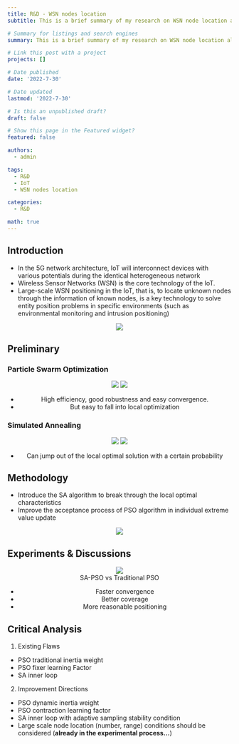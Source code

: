 ```yaml
---
title: R&D - WSN nodes location
subtitle: This is a brief summary of my research on WSN node location algorithms.

# Summary for listings and search engines
summary: This is a brief summary of my research on WSN node location algorithms.

# Link this post with a project
projects: []

# Date published
date: '2022-7-30'

# Date updated
lastmod: '2022-7-30'

# Is this an unpublished draft?
draft: false

# Show this page in the Featured widget?
featured: false

authors:
  - admin

tags: 
  - R&D
  - IoT
  - WSN nodes location

categories: 
  - R&D

math: true
---
```


## Introduction
- In the 5G network architecture, IoT will interconnect devices with various potentials during the identical heterogeneous network
- Wireless Sensor Networks (WSN) is the core technology of the IoT.
- Large-scale WSN positioning in the IoT, that is, to locate unknown nodes through the information of known nodes, is a key technology to solve entity position problems in specific environments (such as environmental monitoring and intrusion positioning)
<div align="center">
<img src = 'https://s3.bmp.ovh/imgs/2022/08/21/bcd351f97c3bde61.png' >
</div>

## Preliminary
### Particle Swarm Optimization

<div align="center">
<img src = 'https://s3.bmp.ovh/imgs/2022/08/21/d19978fa47cbcef5.gif' >
<img src = 'https://s3.bmp.ovh/imgs/2022/08/21/b91daec2dfc70f55.png' >

- High efficiency, good robustness and easy convergence.
- But easy to fall into local optimization
</div>

### Simulated Annealing

<div align="center">
<img src = 'https://s3.bmp.ovh/imgs/2022/08/21/808fdcc73d267404.gif' >
<img src = 'https://s3.bmp.ovh/imgs/2022/08/21/9f30bda77acec3c2.png' >

- Can jump out of the local optimal solution with a certain probability
</div>

## Methodology
- Introduce the SA algorithm to break through the local optimal characteristics
- Improve the acceptance process of PSO algorithm in individual extreme value update

<div align="center">
<img src = 'https://s3.bmp.ovh/imgs/2022/08/21/529bb1c584512295.png' >
</div>


## Experiments & Discussions

<div align="center">
<img src = 'https://s3.bmp.ovh/imgs/2022/08/21/d745d1d344c64e83.png' >
</div>

<div align="center">
SA-PSO vs Traditional PSO

- Faster convergence
- Better coverage
- More reasonable positioning
</div>

## Critical Analysis

1. Existing Flaws
- PSO traditional inertia weight
- PSO fixer learning Factor
- SA inner loop

2. Improvement Directions
- PSO dynamic inertia weight
- PSO contraction learning factor
- SA inner loop with adaptive sampling stability condition
- Large scale node location (number, range) conditions should be considered (**already in the experimental process...**)